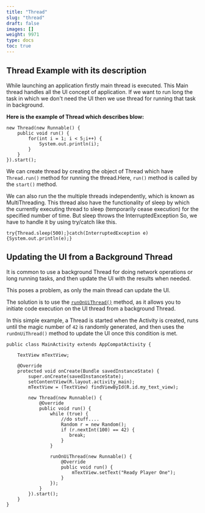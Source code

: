 ```yaml
---
title: "Thread"
slug: "thread"
draft: false
images: []
weight: 9971
type: docs
toc: true
---
```


## Thread Example with its description
While launching an application firstly main thread is executed. This Main thread handles all the UI concept of application. If we want to run long the task in which we don't need the UI then we use thread for running that task in background.

**Here is the example of Thread which describes blow:**

    new Thread(new Runnable() {
        public void run() {
            for(int i = 1; i < 5;i++) {  
                System.out.println(i);  
            }
        }
    }).start();

We can create thread by creating the object of Thread which have `Thread.run()` method for running the thread.Here, `run()` method is called by the `start()` method. 

We can also run the the multiple threads independently, which is known as MultiThreading. This thread also have the functionality of sleep by which the currently executing thread to sleep (temporarily cease execution) for the specified number of time. But sleep throws the InterruptedException So, we have to handle it by using try/catch like this.

    try{Thread.sleep(500);}catch(InterruptedException e){System.out.println(e);}

## Updating the UI from a Background Thread
It is common to use a background Thread for doing network operations or long running tasks, and then update the UI with the results when needed.

This poses a problem, as only the main thread can update the UI.

The solution is to use the [`runOnUiThread()`][1] method, as it allows you to initiate code execution on the UI thread from a background Thread.

In this simple example, a Thread is started when the Activity is created, runs until the magic number of `42` is randomly generated, and then uses the `runOnUiThread()` method to update the UI once this condition is met.


    public class MainActivity extends AppCompatActivity {
    
        TextView mTextView;
    
        @Override
        protected void onCreate(Bundle savedInstanceState) {
            super.onCreate(savedInstanceState);
            setContentView(R.layout.activity_main);
            mTextView = (TextView) findViewById(R.id.my_text_view);
    
            new Thread(new Runnable() {
                @Override
                public void run() {
                    while (true) {
                        //do stuff....
                        Random r = new Random();
                        if (r.nextInt(100) == 42) {
                           break;
                        }
                    }
    
                    runOnUiThread(new Runnable() {
                        @Override
                        public void run() {
                            mTextView.setText("Ready Player One");
                        }
                    });
                }
            }).start();
        }
    }

  [1]: https://developer.android.com/reference/android/app/Activity.html#runOnUiThread(java.lang.Runnable)


